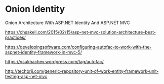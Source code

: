 # Onion Identity
Onion Architecture With ASP.NET Identity And ASP.NET MVC


https://chsakell.com/2015/02/15/asp-net-mvc-solution-architecture-best-practices/

https://developingsoftware.com/configuring-autofac-to-work-with-the-aspnet-identity-framework-in-mvc-5/

https://vsukhachev.wordpress.com/tag/autofac/

http://techbrij.com/generic-repository-unit-of-work-entity-framework-unit-testing-asp-net-mvc
